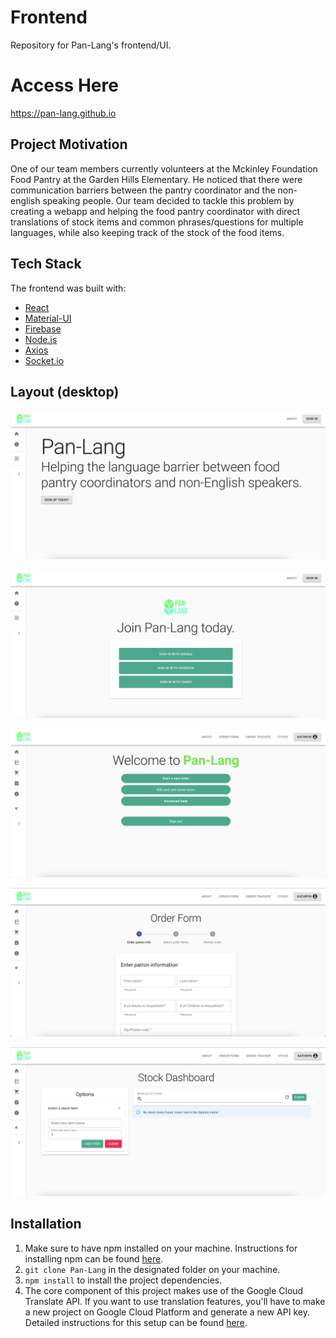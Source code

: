 # Frontend
Repository for Pan-Lang's frontend/UI.

# Access Here
https://pan-lang.github.io

## Project Motivation
One of our team members currently volunteers at the Mckinley Foundation Food Pantry at the Garden Hills Elementary. He noticed that there were communication barriers between the pantry coordinator and the non-english speaking people. Our team decided to tackle this problem by creating a webapp and helping the food pantry coordinator with direct translations of stock items and common phrases/questions for multiple languages, while also keeping track of the stock of the food items.

## Tech Stack
The frontend was built with:
  - [React](https://reactjs.org/)
  - [Material-UI](https://material-ui.com/)
  - [Firebase](https://firebase.google.com/)
  - [Node.js](https://nodejs.org/en/)
  - [Axios](https://github.com/axios/axios)
  - [Socket.io](https://socket.io/)
  
  ## Layout (desktop)
  ![Home Page](src/images/home-page.png)
  
  ![Sign-in Page](src/images/login-screen.png)

  ![Post-Login Home Page](src/images/post-login-home-page.png)

  ![Order Form](src/images/order-form.png)
  
  ![Stock Dashboard](src/images/stock-dashboard.png)
  
  ## Installation
  1. Make sure to have npm installed on your machine. Instructions for installing npm can be found [here](https://www.npmjs.com/get-npm).
  2. `git clone Pan-Lang` in the designated folder on your machine.
  3. `npm install` to install the project dependencies.
  4. The core component of this project makes use of the Google Cloud Translate API. If you want to use translation features, you'll have to make a new project on Google Cloud Platform and generate a new API key. Detailed instructions for this setup can be found [here](https://cloud.google.com/translate/docs/setup).

